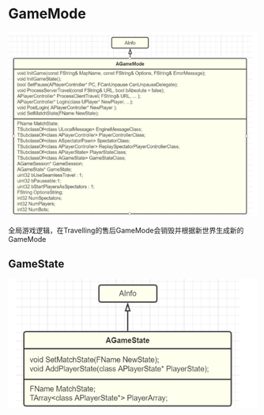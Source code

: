 # GameMode

![image-20220825205239194](GameMode和GameState.assets/image-20220825205239194.png)

全局游戏逻辑，在Travelling的售后GameMode会销毁并根据新世界生成新的GameMode

## GameState

![image-20220825205320886](GameMode和GameState.assets/image-20220825205320886.png)